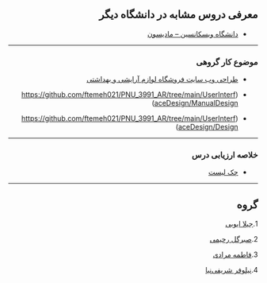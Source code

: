 <div dir="rtl">

## معرفی دروس مشابه در دانشگاه دیگر

- [دانشگاه ویسکانسین – مادیسون](https://pdc.wisc.edu/info-th/?utm_source=google&utm_medium=search&utm_campaign=aycinfo_search&utm_content=info_vendi_google_search_ux_responsive_2&gclid=Cj0KCQiA3NX_BRDQARIsALA3fIKLn023s2B9h_35jLTZ-QgK6bRqxXLEe-lq-H2Cin0e5qxKZ-4VoFYaAuspEALw_wcB)
--------
### موضوع کار گروهی

- [طراحی وب سایت فروشگاه لوازم آرایشی و بهداشتی](https://github.com/ftemeh021/PNU_3991_AR/tree/main/UserInterfaceDesign/Wireframes)

- (https://github.com/ftemeh021/PNU_3991_AR/tree/main/UserInterfaceDesign/ManualDesign)

- (https://github.com/ftemeh021/PNU_3991_AR/tree/main/UserInterfaceDesign/Design)
--------
### خلاصه ارزیابی درس

- [چک لیست](https://github.com/ftemeh021/PNU_3991_AR/blob/main/UserInterfaceDesign/FV_UserInterfaceDesgin_CheckList_AR_3991.pdf)
--------
## گروه

   1.[جیلا ایوبی](https://github.com/AliRazavi-edu/PNU_3991/tree/master/_BSc/UserInterfaceDesgin/1322110_01/04_%D8%AC%D9%8A%D9%84%D8%A7%20%D8%A7%D9%8A%D9%88%D8%A8%D9%8A)

   2.[صبرگل رحیمی](https://github.com/AliRazavi-edu/PNU_3991/tree/master/_BSc/UserInterfaceDesgin/1322110_01/15_%D8%B5%D8%A8%D8%B1%DA%AF%D9%84%20%D8%B1%D8%AD%D9%8A%D9%85%D9%8A)

   3.[فاطمه مرادی](https://github.com/AliRazavi-edu/PNU_3991/tree/master/_BSc/Theory-of-Languages-and-Machines/_1115157_01/61_%D9%81%D8%A7%D8%B7%D9%85%D9%87%20%D9%85%D8%B1%D8%A7%D8%AF%D9%8A)

   4.[نیلوفر شریفی‌نیا](https://github.com/AliRazavi-edu/PNU_3991/tree/master/_BSc/UserInterfaceDesgin/1322110_01/20_%D9%86%D9%8A%D9%84%D9%88%D9%81%D8%B1%20%D8%B4%D8%B1%D9%8A%D9%81%D9%8A%20%D9%86%D9%8A%D8%A7)

